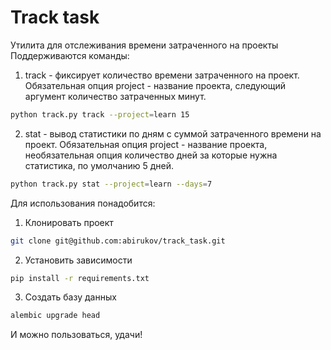 # Track task

Утилита для отслеживания времени затраченного на проекты
Поддерживаются команды:
1. track - фиксирует количество времени затраченного на проект. Обязательная опция project - название проекта, следующий аргумент количество затраченных минут.
```bash
python track.py track --project=learn 15
```

2. stat - вывод статистики по дням с суммой затраченного времени на проект. Обязательная опция project - название проекта, необязательная опция количество дней за которые нужна статистика, по умолчанию 5 дней.
```bash
python track.py stat --project=learn --days=7
```


Для использования понадобится:
1. Клонировать проект
```bash
git clone git@github.com:abirukov/track_task.git
```
2. Установить зависимости
```bash
pip install -r requirements.txt
```
3. Создать базу данных
```bash
alembic upgrade head
```

И можно пользоваться, удачи!
